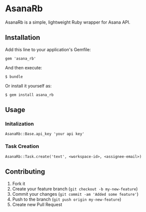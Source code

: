 # AsanaRb

AsanaRb is a simple, lightweight Ruby wrapper for Asana API.

## Installation

Add this line to your application's Gemfile:

    gem 'asana_rb'

And then execute:

    $ bundle

Or install it yourself as:

    $ gem install asana_rb

## Usage

### Initalization

    AsanaRb::Base.api_key 'your api key'

### Task Creation

    AsanaRb::Task.create('text', <workspace-id>, <assignee-email>)

## Contributing

1. Fork it
2. Create your feature branch (`git checkout -b my-new-feature`)
3. Commit your changes (`git commit -am 'Added some feature'`)
4. Push to the branch (`git push origin my-new-feature`)
5. Create new Pull Request
